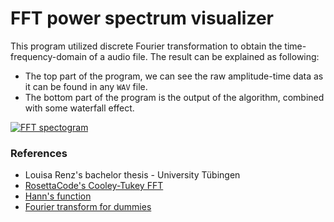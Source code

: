 # FFT power spectrum visualizer

This program utilized discrete Fourier transformation to obtain the time-frequency-domain of a audio file. The result
can be explained as following:

- The top part of the program, we can see the raw amplitude-time data as it can be found in any `WAV` file.  
- The bottom part of the program is the output of the algorithm, combined with some waterfall effect.

[![FFT spectogram ](http://img.youtube.com/vi/HsuVb4TDCqU/0.jpg)](http://www.youtube.com/watch?v=HsuVb4TDCqU "FFT spectogram ")

### References
- Louisa Renz's bachelor thesis - University Tübingen
- [RosettaCode's Cooley-Tukey FFT](https://rosettacode.org/wiki/Fast_Fourier_transform)
- [Hann's function](https://en.wikipedia.org/wiki/Hann_function)
- [Fourier transform for dummies](https://math.stackexchange.com/questions/1002/fourier-transform-for-dummies)